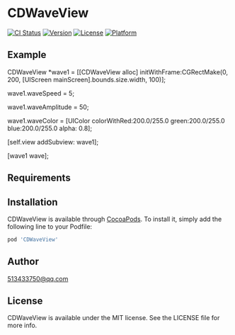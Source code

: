 # CDWaveView

[![CI Status](https://img.shields.io/travis/513433750@qq.com/CDWaveView.svg?style=flat)](https://travis-ci.org/513433750@qq.com/CDWaveView)
[![Version](https://img.shields.io/cocoapods/v/CDWaveView.svg?style=flat)](https://cocoapods.org/pods/CDWaveView)
[![License](https://img.shields.io/cocoapods/l/CDWaveView.svg?style=flat)](https://cocoapods.org/pods/CDWaveView)
[![Platform](https://img.shields.io/cocoapods/p/CDWaveView.svg?style=flat)](https://cocoapods.org/pods/CDWaveView)

## Example

 CDWaveView *wave1 = [[CDWaveView alloc] initWithFrame:CGRectMake(0, 200, [UIScreen mainScreen].bounds.size.width, 100)];
 
 wave1.waveSpeed = 5;
 
 wave1.waveAmplitude = 50;
 
 wave1.waveColor =  [UIColor colorWithRed:200.0/255.0 green:200.0/255.0 blue:200.0/255.0 alpha: 0.8];
 
 [self.view addSubview: wave1];


 [wave1 wave];


## Requirements

## Installation

CDWaveView is available through [CocoaPods](https://cocoapods.org). To install
it, simply add the following line to your Podfile:

```ruby
pod 'CDWaveView'
```

## Author

513433750@qq.com

## License

CDWaveView is available under the MIT license. See the LICENSE file for more info.
